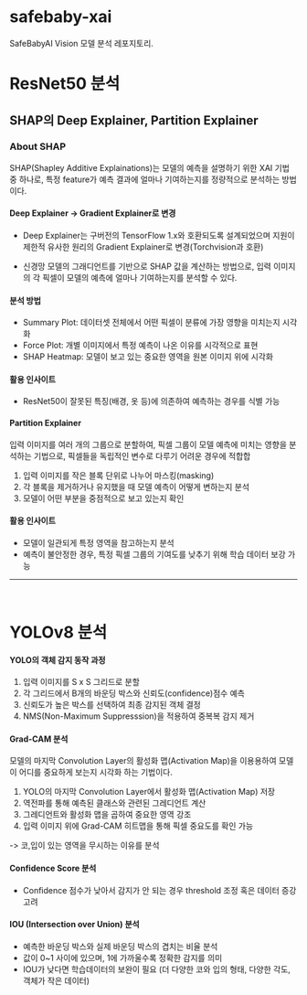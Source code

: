 # safebaby-xai
SafeBabyAI Vision 모델 분석 레포지토리.

# ResNet50 분석

## SHAP의 Deep Explainer, Partition Explainer

### About SHAP
SHAP(Shapley Additive Explainations)는 모델의 예측을 설명하기 위한 XAI 기법 중 하나로, 특정 feature가 예측 결과에 얼마나 기여하는지를 정량적으로 분석하는 방법이다.</br>

#### Deep Explainer -> Gradient Explainer로 변경
- Deep Explainer는 구버전의 TensorFlow 1.x와 호환되도록 설계되었으며 지원이 제한적 유사한 원리의 Gradient Explainer로 변경(Torchvision과 호환)

- 신경망 모델의 그래디언트를 기반으로 SHAP 값을 계산하는 방법으로, 입력 이미지의 각 픽셀이 모델의 예측에 얼마나 기여하는지를 분석할 수 있다.

#### 분석 방법
- Summary Plot: 데이터셋 전체에서 어떤 픽셀이 분류에 가장 영향을 미치는지 시각화
- Force Plot: 개별 이미지에서 특정 예측이 나온 이유를 시각적으로 표현
- SHAP Heatmap: 모델이 보고 있는 중요한 영역을 원본 이미지 위에 시각화

#### 활용 인사이트
- ResNet50이 잘못된 특징(배경, 옷 등)에 의존하여 예측하는 경우를 식별 가능

#### Partition Explainer

입력 이미지를 여러 개의 그룹으로 분할하여, 픽셀 그룹이 모델 예측에 미치는 영향을 분석하는 기법으로, 픽셀들을 독립적인 변수로 다루기 어려운 경우에 적합합

1. 입력 이미지를 작은 블록 단위로 나누어 마스킹(masking)
2. 각 블록을 제거하거나 유지했을 때 모델 예측이 어떻게 변하는지 분석
3. 모델이 어떤 부분을 중점적으로 보고 있는지 확인

#### 활용 인사이트
- 모델이 일관되게 특정 영역을 참고하는지 분석
- 예측이 불안정한 경우, 특정 픽셀 그룹의 기여도를 낮추기 위해 학습 데이터 보강 가능


---
</br>

# YOLOv8 분석



#### YOLO의 객체 감지 동작 과정
1. 입력 이미지를 S x S 그리드로 분할
2. 각 그리드에서 B개의 바운딩 박스와 신뢰도(confidence)점수 예측
3. 신뢰도가 높은 박스를 선택하여 최종 감지된 객체 결정 
4. NMS(Non-Maximum Suppresssion)을 적용하여 중복복 감지 제거

#### Grad-CAM 분석

모델의 마지막 Convolution Layer의 활성화 맵(Activation Map)을 이용용하여 모델이 어디를 중요하게 보는지 시각화 하는 기법이다.
1. YOLO의 마지막 Convolution Layer에서 활성화 맵(Activation Map) 저장
2. 역전파를 통해 예측된 클래스와 관련된 그레디언트 계산
3. 그레디언트와 활성화 맵을 곱하여 중요한 영역 강조
4. 입력 이미지 위에 Grad-CAM 히트맵을 통해 픽셀 중요도를 확인 가능

-> 코,입이 있는 영역을 무시하는 이유를 분석

#### Confidence Score 분석
- Confidence 점수가 낮아서 감지가 안 되는 경우 threshold 조정 혹은 데이터 증강 고려

#### IOU (Intersection over Union) 분석
- 예측한 바운딩 박스와 실제 바운딩 박스의 겹치는 비율 분석
- 값이 0~1 사이에 있으며, 1에 가까울수록 정확한 감지를 의미
- IOU가 낮다면 학습데이터의 보완이 필요 (더 다양한 코와 입의 형태, 다양한 각도, 객체가 작은 데이터)

